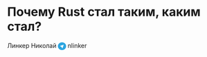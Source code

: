 
# Почему Rust стал таким, каким стал?

[//]: # (![studentlab_logo.png]&#40;assets/studentlab_logo_black.svg&#41;)
<div class="fragment fade-up info">
    Линкер Николай 
    <img src="assets/logo/telegram.png" style="height: 1.3em; vertical-align: middle" alt="" /> nlinker
</div>
